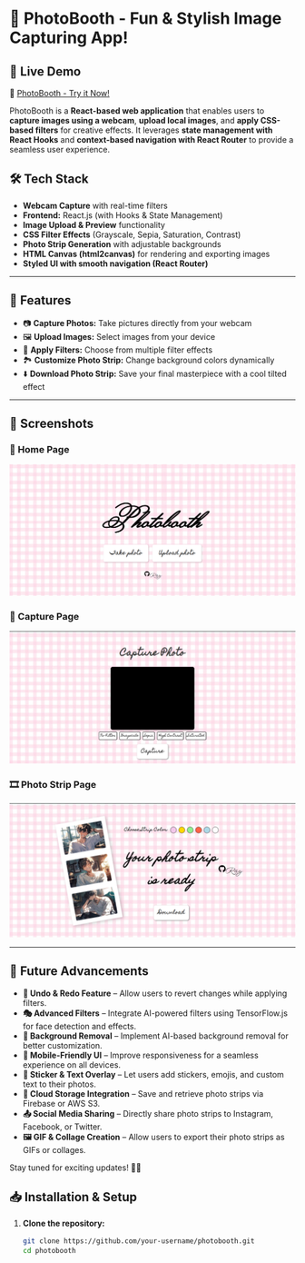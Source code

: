 # 📸 PhotoBooth - Fun & Stylish Image Capturing App!
## 🚀 Live Demo  
🔗 [PhotoBooth - Try it Now!](https://photobooth7.vercel.app/)  


PhotoBooth is a **React-based web application** that enables users to **capture images using a webcam**, **upload local images**, and **apply CSS-based filters** for creative effects. It leverages **state management with React Hooks** and **context-based navigation with React Router** to provide a seamless user experience.  

 

## 🛠️ **Tech Stack** 
- **Webcam Capture** with real-time filters
- **Frontend:** React.js (with Hooks & State Management)  
- **Image Upload & Preview** functionality  
- **CSS Filter Effects** (Grayscale, Sepia, Saturation, Contrast)  
- **Photo Strip Generation** with adjustable backgrounds  
- **HTML Canvas (html2canvas)** for rendering and exporting images  
- **Styled UI with smooth navigation (React Router)**  


---

## 🚀 **Features**
- 📷 **Capture Photos:** Take pictures directly from your webcam  
- 🖼️ **Upload Images:** Select images from your device  
- 🎨 **Apply Filters:** Choose from multiple filter effects  
- 🏞 **Customize Photo Strip:** Change background colors dynamically  
- ⬇️ **Download Photo Strip:** Save your final masterpiece with a cool tilted effect  

---


## 📸 **Screenshots**

### 📌 Home Page  
![Home Page](public/images/home.png)  

### 📸 Capture Page  
![Capture Page](public/images/capture.png)  

### 🎞️ Photo Strip Page  
![Photo Strip Page](public/images/strip.png)  


---
## 🚀 Future Advancements  

- **🔄 Undo & Redo Feature** – Allow users to revert changes while applying filters.  
- **🎭 Advanced Filters** – Integrate AI-powered filters using TensorFlow.js for face detection and effects.  
- **🌆 Background Removal** – Implement AI-based background removal for better customization.  
- **📱 Mobile-Friendly UI** – Improve responsiveness for a seamless experience on all devices.  
- **🎨 Sticker & Text Overlay** – Let users add stickers, emojis, and custom text to their photos.  
- **📂 Cloud Storage Integration** – Save and retrieve photo strips via Firebase or AWS S3.  
- **📤 Social Media Sharing** – Directly share photo strips to Instagram, Facebook, or Twitter.  
- **🖼️ GIF & Collage Creation** – Allow users to export their photo strips as GIFs or collages.  

Stay tuned for exciting updates! 🚀✨  

## 📥 **Installation & Setup**
1. **Clone the repository:**
   ```sh
   git clone https://github.com/your-username/photobooth.git
   cd photobooth
